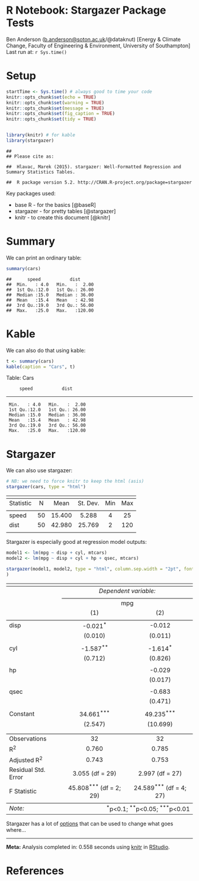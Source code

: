 # R Notebook: Stargazer Package Tests
Ben Anderson (b.anderson@soton.ac.uk/@dataknut) [Energy & Climate Change, Faculty of Engineering & Environment, University of Southampton]  
Last run at: `r Sys.time()`  

# Setup

```r
startTime <- Sys.time() # always good to time your code
knitr::opts_chunk$set(echo = TRUE)
knitr::opts_chunk$set(warning = TRUE)
knitr::opts_chunk$set(message = TRUE)
knitr::opts_chunk$set(fig_caption = TRUE)
knitr::opts_chunk$set(tidy = TRUE)


library(knitr) # for kable
library(stargazer)
```

```
## 
## Please cite as:
```

```
##  Hlavac, Marek (2015). stargazer: Well-Formatted Regression and Summary Statistics Tables.
```

```
##  R package version 5.2. http://CRAN.R-project.org/package=stargazer
```

Key packages used:

 * base R - for the basics [@baseR]
 * stargazer - for pretty tables [@stargazer]
 * knitr - to create this document [@knitr]
 
# Summary

We can print an ordinary table:


```r
summary(cars)
```

```
##      speed           dist       
##  Min.   : 4.0   Min.   :  2.00  
##  1st Qu.:12.0   1st Qu.: 26.00  
##  Median :15.0   Median : 36.00  
##  Mean   :15.4   Mean   : 42.98  
##  3rd Qu.:19.0   3rd Qu.: 56.00  
##  Max.   :25.0   Max.   :120.00
```

# Kable

We can also do that using kable:


```r
t <- summary(cars)
kable(caption = "Cars", t)
```



Table: Cars

         speed           dist      
---  -------------  ---------------
     Min.   : 4.0   Min.   :  2.00 
     1st Qu.:12.0   1st Qu.: 26.00 
     Median :15.0   Median : 36.00 
     Mean   :15.4   Mean   : 42.98 
     3rd Qu.:19.0   3rd Qu.: 56.00 
     Max.   :25.0   Max.   :120.00 

# Stargazer

We can also use stargazer:

```r
# NB: we need to force knitr to keep the html (asis)
stargazer(cars, type = "html")
```


<table style="text-align:center"><tr><td colspan="6" style="border-bottom: 1px solid black"></td></tr><tr><td style="text-align:left">Statistic</td><td>N</td><td>Mean</td><td>St. Dev.</td><td>Min</td><td>Max</td></tr>
<tr><td colspan="6" style="border-bottom: 1px solid black"></td></tr><tr><td style="text-align:left">speed</td><td>50</td><td>15.400</td><td>5.288</td><td>4</td><td>25</td></tr>
<tr><td style="text-align:left">dist</td><td>50</td><td>42.980</td><td>25.769</td><td>2</td><td>120</td></tr>
<tr><td colspan="6" style="border-bottom: 1px solid black"></td></tr></table>

Stargazer is especially good at regression model outputs:


```r
model1 <- lm(mpg ~ disp + cyl, mtcars)
model2 <- lm(mpg ~ disp + cyl + hp + qsec, mtcars)

stargazer(model1, model2, type = "html", column.sep.width = "2pt", font.size = "tiny"  # tiny, scriptsize, footnotesize,small,normalsize,large
)
```


<table style="text-align:center"><tr><td colspan="3" style="border-bottom: 1px solid black"></td></tr><tr><td style="text-align:left"></td><td colspan="2"><em>Dependent variable:</em></td></tr>
<tr><td></td><td colspan="2" style="border-bottom: 1px solid black"></td></tr>
<tr><td style="text-align:left"></td><td colspan="2">mpg</td></tr>
<tr><td style="text-align:left"></td><td>(1)</td><td>(2)</td></tr>
<tr><td colspan="3" style="border-bottom: 1px solid black"></td></tr><tr><td style="text-align:left">disp</td><td>-0.021<sup>*</sup></td><td>-0.012</td></tr>
<tr><td style="text-align:left"></td><td>(0.010)</td><td>(0.011)</td></tr>
<tr><td style="text-align:left"></td><td></td><td></td></tr>
<tr><td style="text-align:left">cyl</td><td>-1.587<sup>**</sup></td><td>-1.614<sup>*</sup></td></tr>
<tr><td style="text-align:left"></td><td>(0.712)</td><td>(0.826)</td></tr>
<tr><td style="text-align:left"></td><td></td><td></td></tr>
<tr><td style="text-align:left">hp</td><td></td><td>-0.029</td></tr>
<tr><td style="text-align:left"></td><td></td><td>(0.017)</td></tr>
<tr><td style="text-align:left"></td><td></td><td></td></tr>
<tr><td style="text-align:left">qsec</td><td></td><td>-0.683</td></tr>
<tr><td style="text-align:left"></td><td></td><td>(0.471)</td></tr>
<tr><td style="text-align:left"></td><td></td><td></td></tr>
<tr><td style="text-align:left">Constant</td><td>34.661<sup>***</sup></td><td>49.235<sup>***</sup></td></tr>
<tr><td style="text-align:left"></td><td>(2.547)</td><td>(10.699)</td></tr>
<tr><td style="text-align:left"></td><td></td><td></td></tr>
<tr><td colspan="3" style="border-bottom: 1px solid black"></td></tr><tr><td style="text-align:left">Observations</td><td>32</td><td>32</td></tr>
<tr><td style="text-align:left">R<sup>2</sup></td><td>0.760</td><td>0.785</td></tr>
<tr><td style="text-align:left">Adjusted R<sup>2</sup></td><td>0.743</td><td>0.753</td></tr>
<tr><td style="text-align:left">Residual Std. Error</td><td>3.055 (df = 29)</td><td>2.997 (df = 27)</td></tr>
<tr><td style="text-align:left">F Statistic</td><td>45.808<sup>***</sup> (df = 2; 29)</td><td>24.589<sup>***</sup> (df = 4; 27)</td></tr>
<tr><td colspan="3" style="border-bottom: 1px solid black"></td></tr><tr><td style="text-align:left"><em>Note:</em></td><td colspan="2" style="text-align:right"><sup>*</sup>p<0.1; <sup>**</sup>p<0.05; <sup>***</sup>p<0.01</td></tr>
</table>

Stargazer has a lot of [options](https://www.rdocumentation.org/packages/stargazer/versions/5.2/topics/stargazer) that can be used to change what goes where...

***
__Meta:__
Analysis completed in: 0.558 seconds using [knitr](https://cran.r-project.org/package=knitr) in [RStudio](http://www.rstudio.com).

# References
